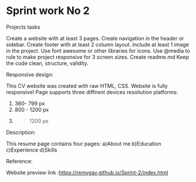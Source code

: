# Sprint work No 2

Projects tasks

Create a website with at least 3 pages.
Create navigation in the header or sidebar.
Create footer with at least 2 column layout.
Include at least 1 image in the project.
Use font awesome or other libraries for icons.
Use @media to rule to make project responsive for 3 screen sizes.
Create readme.md
Keep the code clean, structure, validity.


Responsive design:

This CV website was created with raw HTML, CSS. Website is fully responsive!
Page supports three diffirent devices resoliution platforms:
1) 360- 799 px
2) 800 - 1200 px
3) >1200 px 


Description:

This resume page contains four pages:
a)About me
b)Education
c)Experience
d)Skills

Reference:

Website preview link :https://remygav.github.io/Sprint-2/index.html
